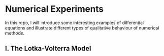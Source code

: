 # Numerical Experiments
In this repo, I will introduce some interesting examples of differential equations and illustrate different types of qualitative behaviour of numerical methods. 


## I. The Lotka-Volterra Model
